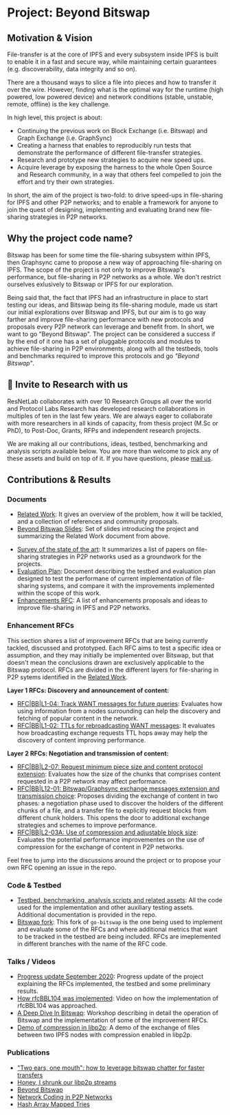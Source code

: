 # Project: Beyond Bitswap

## Motivation & Vision

File-transfer is at the core of IPFS and every subsystem inside IPFS is built to enable it in a fast and secure way, while maintaining certain guarantees (e.g. discoverability, data integrity and so on).

There are a thousand ways to slice a file into pieces and how to transfer it over the wire. However, finding what is the optimal way for the runtime (high powered, low powered device) and network conditions (stable, unstable, remote, offline) is the key challenge.

In high level, this project is about:
* Continuing the previous work on Block Exchange (i.e. Bitswap) and Graph Exchange (i.e. GraphSync)
* Creating a harness that enables to reproducibly run tests that demonstrate the performance of different file-transfer strategies.
* Research and prototype new strategies to acquire new speed ups.
* Acquire leverage by exposing the harness to the whole Open Source and Research community, in a way that others feel compelled to join the effort and try their own strategies.

In short, the aim of the project is two-fold: to drive speed-ups in file-sharing for IPFS and other P2P networks; and to enable a framework for anyone to join the quest of designing, implementing and evaluating brand new file-sharing strategies in P2P networks. 

## Why the project code name?

Bitswap has been for some time the file-sharing subsystem within IPFS, then Graphsync came to propose a new way of approaching file-sharing on IPFS. The scope of the project is not only to improve Bitswap's performance, but file-sharing in P2P networks as a whole. We don't restrict ourselves exlusively to Bitswap or IPFS for our exploration.

Being said that, the fact that IPFS had an infrastructure in place to start testing our ideas, and Bitswap being its file-sharing module, made us start our initial explorations over Bitswap and IPFS, but our aim is to go way farther and improve file-sharing performance with new protocols and proposals every P2P network can leverage and benefit from. In short, we want to go "Beyond Bitswap". The project can be considered a success if by the end of it one has a set of pluggable protocols and modules to achieve file-sharing in P2P environments, along with all the testbeds, tools and benchmarks required to improve this protocols and go _"Beyond Bitswap"_.

## 💌 Invite to Research with us

ResNetLab collaborates with over 10 Research Groups all over the world and Protocol Labs Research has developed research collaborations in multiples of ten in the last few years. We are always eager to collaborate with more researchers in all kinds of capacity, from thesis project (M.Sc or PhD), to Post-Doc, Grants, RFPs and independent research projects.

We are making all our contributions, ideas, testbed, benchmarking and analysis scripts available below. You are more than welcome to pick any of these assets and build on top of it. If you have questions, please [mail us](mailto:resnetlab@protocol.ai).

## Contributions & Results

### Documents

* [Related Work](https://docs.google.com/document/d/14AE8OJvSpkhguq2k1Gfc9h0JvorvLgOUSVrj3CnOkQk/edit#heading=h.nxkc23tlbqhl): It gives an overview of the problem, how it will be tackled, and a collection of references and community proposals.
* [Beyond Bitswap Slides](https://docs.google.com/presentation/d/18_aRTye2t6Xs_VhKwEbhvCYYu9ePaLgamIrJkpUDtfY/edit?usp=sharing): Set of slides introducing the project and summarizing the Related Work document from above. 
<!-- These slides were used to introduce the project in the following [talk](???). -->
* [Survey of the state of the art](https://docs.google.com/document/d/172q0EQFPDrVrWGt5TiEj2MToTXIor4mP1gCuKv4re5I/edit?usp=sharing): It summarizes a list of papers on file-sharing strategies in P2P networks used as a groundwork for the projects.
* [Evaluation Plan](https://docs.google.com/document/d/1LYs3WDCwpkrBdfrnB_LE0xsxdMCIhXdCchIkbzZc8OE/edit#heading=h.nxkc23tlbqhl): Document describing the testbed and evaluation plan designed to test the performane of current implementation of file-sharing systems, and compare it with the improvements implemented within the scope of this work.
* [Enhancements RFC](#enhancements-rfcs): A list of enhancements proposals and ideas to improve file-sharing in IPFS and P2P networks.
<!-- * [Test Results](https://docs.google.com/document/d/1zPpgnr9ykJr5PAvShJBGhKKRDRbsglb00MPc5eVEU4Q/edit#): This document collects the results of the tests performed in the scope of the project. -->

### Enhancement RFCs

This section shares a list of improvement RFCs that are being currently tackled, discussed and prototyped. Each RFC aims to test a specific idea or assumption, and they may initially be implemented over Bitswap, but that doesn't mean the conclusions drawn are exclusively applicable to the Bitswap protocol. RFCs are divided in the different layers for file-sharing in P2P sytems identified in the [Related Work](https://docs.google.com/document/d/14AE8OJvSpkhguq2k1Gfc9h0JvorvLgOUSVrj3CnOkQk/edit#heading=h.nxkc23tlbqhl).

**Layer 1 RFCs: Discovery and announcement of content:**
* [RFC|BB|L1-04: Track WANT messages for future queries](./RFC/rfcBBL104.md): Evaluates how using information from a nodes surrounding can help the discovery and fetching of popular content in the network. 
* [RFC|BB|L1-02: TTLs for rebroadcasting WANT messages](./RFC/rfcBBL102.md): It evaluates how broadcasting exchange requests TTL hops away may help the discovery of content improving performance.

**Layer 2 RFCs: Negotiation and transmission of content:**
* [RFC|BB|L2-07: Request minimum piece size and content protocol extension](./RFC/rfcBBL207.md): Evaluates how the size of the chunks that comprises content requested in a P2P network may affect performance.
* [RFC|BB|L12-01: Bitswap/Graphsync exchange messages extension and transmission choice](./RFC/rfcBBL1201.md): Proposes dividing the exchange of content in two phases: a negotiation phase used to discover the holders of the different chunks of a file, and a transfer file to explicitly request blocks from different chunk holders. This opens the door to additional exchange strategies and schemes to improve performance.
* [RFC|BB|L2-03A: Use of compression and adjustable block size](./RFC/rfcBBL203A.md): Evaluates the potential performance improvementes on the use of compression for the exchange of content in P2P networks.

Feel free to jump into the discussions around the project or to propose your own RFC opening an issue in the repo.

### Code & Testbed

* [Testbed, benchmarking, analysis scripts and related assets](https://github.com/protocol/beyond-bitswap/): All the code used for the implementation and other auxiliary testing assets. Additional documentation is provided in the repo.
* [Bitswap fork](https://github.com/adlrocha/go-bitswap): This fork of `go-bitswap` is the one being used to implement and evaluate some of the RFCs and where additional metrics that want to be tracked in the testbed are being included. RFCs are imeplemented in different branches with the name of the RFC code.

### Talks / Videos

<!-- * [Introduction to Beyond Bitswap project](??): Introductory talk to show the initial work and motivate the project. -->
* [Progress update September 2020](https://drive.google.com/file/d/1vUWnfQMIqz9hoqWB941vbzqkP16-_ydd/view?usp=sharing): Progress update of the project explaining the RFCs implemented, the testbed and some preliminary results.
* [How rfcBBL104 was implemented](https://drive.google.com/file/d/1YS3RoNdeeG1vauJpfvHvKUQzPHr97eHF/view?usp=sharingg): Video on how the implementation of rfcBBL104 was approached. 
* [A Deep Dive In Bitswap](https://drive.google.com/file/d/1jgTOFFtRL0UYeDk98NHoNlEuujBaK08b/view?usp=sharing): Workshop describing in detail the operation of Bitswap and the implementation of some of the improvement RFCs.
* [Demo of compression in libp2p](https://drive.google.com/file/d/1YcemfkS5ZNnH66-tTGmerNrgrsW-bbpD/view?usp=sharing): A demo of the exchange of files between two IPFS nodes with compression enabled in libp2p.

### Publications
* ["Two ears, one mouth": how to leverage bitswap chatter for faster transfers](https://research.protocol.ai/blog/2020/two-ears-one-mouth-how-to-leverage-bitswap-chatter-for-faster-transfers/)
* [Honey, I shrunk our libp2p streams](https://research.protocol.ai/blog/2020/honey-i-shrunk-our-libp2p-streams/)
* [Beyond Bitswap](https://adlrocha.substack.com/p/adlrocha-beyond-bitswap-i)
* [Network Coding in P2P Networks](https://adlrocha.substack.com/p/adlrocha-network-coding-in-p2p-networks)
* [Hash Array Mapped Tries](https://adlrocha.substack.com/p/adlrocha-hash-array-mapped-tries)